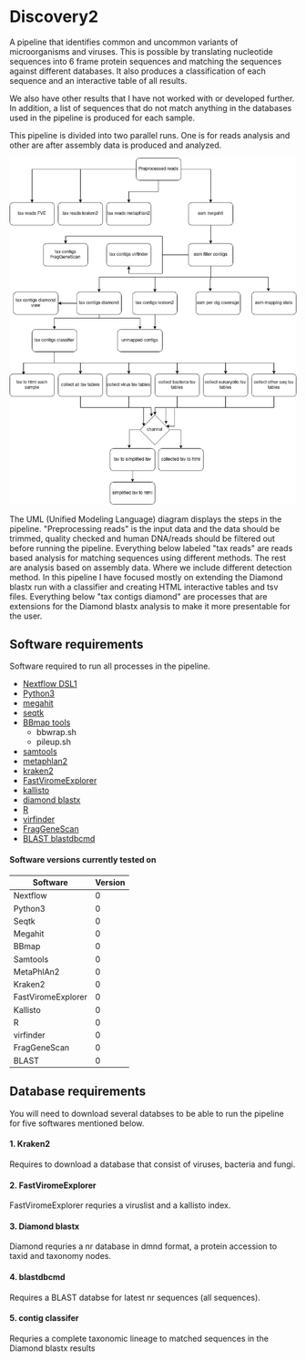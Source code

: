# Discovery2
A pipeline that identifies common and uncommon variants of microorganisms and viruses. 
This is possible by translating nucleotide sequences into 6 frame protein sequences and matching the sequences against different databases. 
It also produces a classification of each sequence and an interactive table of all results. 

We also have other results that I have not worked with or developed further. 
In addition, a list of sequences that do not match anything in the databases used in the pipeline is produced for each sample.

This pipeline is divided into two parallel runs. One is for reads analysis and other are after assembly data is produced and analyzed.

![alt text](/UML_diagram/discovery2.png)


The UML (Unified Modeling Language) diagram displays the steps in the pipeline. "Preprocessing reads" is the input data and the data should be trimmed, quality checked and human DNA/reads should be filtered out before running the pipeline. Everything below labeled "tax reads" are reads based analysis for matching sequences using different methods. The rest are analysis based on assembly data. Where we include different detection method. In this pipeline I have focused mostly on extending the Diamond blastx run with a classifier and creating HTML interactive tables and tsv files. Everything below "tax contigs diamond" are processes that are extensions for the Diamond blastx analysis to make it more presentable for the user.

## Software requirements 
 Software required to run all processes in the pipeline.
 - [Nextflow DSL1](https://www.nextflow.io/)
 - [Python3](https://www.python.org/downloads/)
 - [megahit](https://github.com/voutcn/megahit)
 - [seqtk](https://github.com/lh3/seqtk)
 - [BBmap tools](https://jgi.doe.gov/data-and-tools/bbtools/bb-tools-user-guide/installation-guide/)
    - bbwrap.sh
    - pileup.sh
 - [samtools](http://www.htslib.org/)
 - [metaphlan2](http://huttenhower.sph.harvard.edu/metaphlan2)
 - [kraken2](https://ccb.jhu.edu/software/kraken2/)
 - [FastViromeExplorer](https://fastviromeexplorer.readthedocs.io/en/latest/)
 - [kallisto](https://github.com/pachterlab/kallisto)
 - [diamond blastx](https://github.com/bbuchfink/diamond)
 - [R](https://www.r-project.org/)
 - [virfinder](https://github.com/jessieren/VirFinder)
 - [FragGeneScan](https://omics.informatics.indiana.edu/FragGeneScan/)
 - [BLAST blastdbcmd](https://blast.ncbi.nlm.nih.gov/Blast.cgi?CMD=Web&PAGE_TYPE=BlastDocs&DOC_TYPE=Download)

#### Software versions currently tested on
| Software   | Version |
| --------   | ------- |
| Nextflow   | 0       |
| Python3    | 0       |
| Seqtk      | 0       |
| Megahit    | 0       |
| BBmap      | 0       |
| Samtools   | 0       |
| MetaPhlAn2 | 0       |
| Kraken2    | 0       |
| FastViromeExplorer | 0       |
| Kallisto    | 0       |
| R           | 0       |
| virfinder   | 0       |
| FragGeneScan| 0       |
| BLAST       | 0       |

## Database requirements 

You will need to download several databses to be able to run the pipeline for five softwares mentioned below.

#### 1. Kraken2 
Requires to download a database that consist of viruses, bacteria and fungi. 

#### 2. FastViromeExplorer
FastViromeExplorer requries a viruslist and a kallisto index.

#### 3. Diamond blastx
Diamond requries a nr database in dmnd format, a protein accession to taxid and taxonomy nodes. 

#### 4. blastdbcmd
Requires a BLAST databse for latest nr sequences (all sequences).

#### 5. contig classifer
Requries a complete taxonomic lineage to matched sequences in the Diamond blastx results










